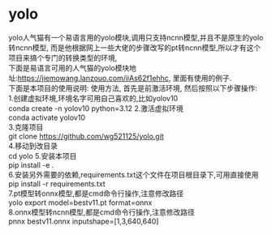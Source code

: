 # yolo
yolo人气猫有一个易语言用的yolo模块,调用只支持ncnn模型,并且不是原生的yolo转ncnn模型, 
而是他根据网上一些大佬的步骤改写的pt转ncnn模型,所以才有这个项目来搞个专门的转换类型的环境,  
下面是易语言可用的人气猫的yolo模块地址:https://jiemowang.lanzouo.com/iiAs62f1ehhc, 里面有使用的例子.     
下面是本项目的使用说明: 
使用方法, 首先是前激活环境, 然后按照以下步骤操作:   
1.创建虚拟环境,环境名字可用自己喜欢的,比如yolov10   
conda create -n yolov10 python=3.12 
2.激活虚拟环境   
conda activate yolov10  
3.克隆项目  
git clone  https://github.com/wg521125/yolo.git     
4.移动到改目录  
cd yolo 
5.安装本项目    
pip install -e .    
6.安装另外需要的依赖,requirements.txt这个文件在项目根目录下,可用直接使用    
pip install -r requirements.txt  
7.pt模型转onnx模型,都是cmd命令行操作,注意修改路径   
yolo export model=bestv11.pt format=onnx    
8.onnx模型转ncnn模型,都是cmd命令行操作,注意修改路径  
pnnx bestv11.onnx  inputshape=[1,3,640,640] 

